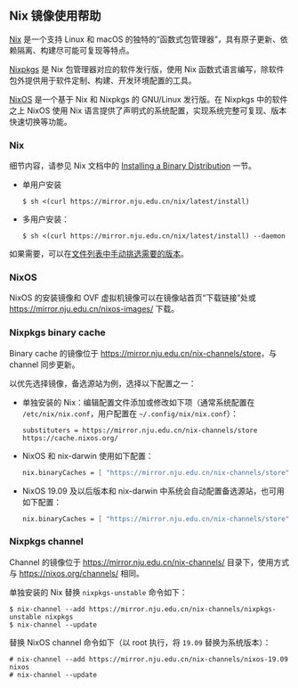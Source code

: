## Nix 镜像使用帮助

[Nix](https://nixos.org/nix) 是一个支持 Linux 和 macOS 的独特的“函数式包管理器”，具有原子更新、依赖隔离、构建尽可能可复现等特点。

[Nixpkgs](https://nixos.org/nixpkgs) 是 Nix 包管理器对应的软件发行版，使用 Nix 函数式语言编写，除软件包外提供用于软件定制、构建、开发环境配置的工具。

[NixOS](https://nixos.org) 是一个基于 Nix 和 Nixpkgs 的 GNU/Linux 发行版。在 Nixpkgs 中的软件之上 NixOS 使用 Nix 语言提供了声明式的系统配置，实现系统完整可复现、版本快速切换等功能。

### Nix

细节内容，请参见 Nix 文档中的 [Installing a Binary Distribution](https://nixos.org/nix/manual/#ch-installing-binary) 一节。

- 单用户安装

    ```console
    $ sh <(curl https://mirror.nju.edu.cn/nix/latest/install)
    ```
- 多用户安装：

    ```console
    $ sh <(curl https://mirror.nju.edu.cn/nix/latest/install) --daemon
    ```

如果需要，可以在[文件列表中手动挑选需要的版本](https://mirror.nju.edu.cn/nix)。

### NixOS

NixOS 的安装镜像和 OVF 虚拟机镜像可以在镜像站首页“下载链接”处或 <https://mirror.nju.edu.cn/nixos-images/> 下载。

### Nixpkgs binary cache

Binary cache 的镜像位于 <https://mirror.nju.edu.cn/nix-channels/store>，与 channel 同步更新。

以优先选择镜像，备选源站为例，选择以下配置之一：

- 单独安装的 Nix：编辑配置文件添加或修改如下项（通常系统配置在 `/etc/nix/nix.conf`，用户配置在 `~/.config/nix/nix.conf`）：

    ```plain
    substituters = https://mirror.nju.edu.cn/nix-channels/store https://cache.nixos.org/
    ```

- NixOS 和 nix-darwin 使用如下配置：

    ```nix
    nix.binaryCaches = [ "https://mirror.nju.edu.cn/nix-channels/store" "https://cache.nixos.org/" ];
    ```

- NixOS 19.09 及以后版本和 nix-darwin 中系统会自动配置备选源站，也可用如下配置：

    ```nix
    nix.binaryCaches = [ "https://mirror.nju.edu.cn/nix-channels/store" ];
    ```

### Nixpkgs channel

Channel 的镜像位于 <https://mirror.nju.edu.cn/nix-channels/> 目录下，使用方式与 <https://nixos.org/channels/> 相同。

单独安装的 Nix 替换 `nixpkgs-unstable` 命令如下：

```console
$ nix-channel --add https://mirror.nju.edu.cn/nix-channels/nixpkgs-unstable nixpkgs
$ nix-channel --update
```

替换 NixOS channel 命令如下（以 root 执行，将 `19.09` 替换为系统版本）：

```console
# nix-channel --add https://mirror.nju.edu.cn/nix-channels/nixos-19.09 nixos
# nix-channel --update
```
